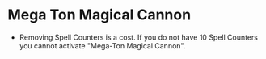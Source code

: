 # Mega Ton Magical Cannon

*   Removing Spell Counters is a cost. If you do not have 10 Spell Counters you cannot activate "Mega-Ton Magical Cannon".
